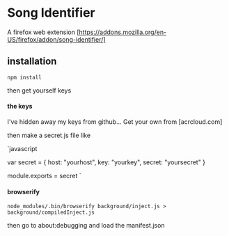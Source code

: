 # Song Identifier

A firefox web extension [https://addons.mozilla.org/en-US/firefox/addon/song-identifier/]


## installation

`npm install`

then get yourself keys


#### the keys

I've hidden away my keys from github... Get your own from [acrcloud.com]

then make a secret.js file like

`javascript

var secret = {
	host: "yourhost",
	key: "yourkey",
	secret: "yoursecret"
}

module.exports = secret
`

#### browserify

`node_modules/.bin/browserify background/inject.js > background/compiledInject.js `



then go to about:debugging and load the manifest.json

